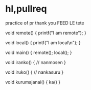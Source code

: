 # hl,pullreq
practice of pr
thank you
FEED LE
tete


void remote()
{
  printf("I am remote");
}

void local()
{
  printf("I am local\n");
}

void main()
{
  remote();
  local();
}

void iranko()
{
  // nanmosen
}

void iruko()
{
  // nankasuru
}

void kurumajanai()
{
  ka()
}